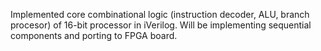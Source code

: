 Implemented core combinational logic (instruction decoder, ALU, branch procesor) of 16-bit processor in iVerilog. Will be implementing sequential components and porting to FPGA board. 
